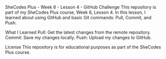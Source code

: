 SheCodes Plus - Week 6 - Lesson 4 - GitHub Challenge
This repository is part of my SheCodes Plus course, Week 6, Lesson 4. In this lesson, I learned about using GitHub and basic Git commands: Pull, Commit, and Push.

What I Learned
Pull: Get the latest changes from the remote repository.
Commit: Save my changes locally.
Push: Upload my changes to GitHub.

License
This repository is for educational purposes as part of the SheCodes Plus course.
